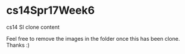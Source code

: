 # cs14Spr17Week6
cs14 SI clone content

Feel free to remove the images in the folder once this has been clone.
Thanks :)
